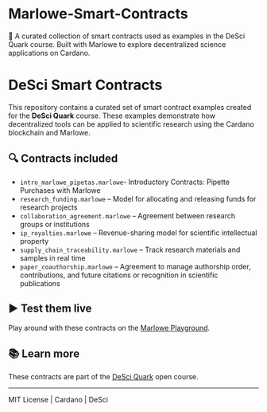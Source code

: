 # Marlowe-Smart-Contracts
📜 A curated collection of smart contracts used as examples in the DeSci Quark course. Built with Marlowe to explore decentralized science applications on Cardano.

# DeSci Smart Contracts

This repository contains a curated set of smart contract examples created for the **DeSci Quark** course. These examples demonstrate how decentralized tools can be applied to scientific research using the Cardano blockchain and Marlowe.

## 🔍 Contracts included

- `intro_marlowe_pipetas.marlowe`- Introductory Contracts: Pipette Purchases with Marlowe
- `research_funding.marlowe` – Model for allocating and releasing funds for research projects  
- `collaboration_agreement.marlowe` – Agreement between research groups or institutions  
- `ip_royalties.marlowe` – Revenue-sharing model for scientific intellectual property  
- `supply_chain_traceability.marlowe` – Track research materials and samples in real time  
- `paper_coauthorship.marlowe` – Agreement to manage authorship order, contributions, and future citations or recognition in scientific publications

## ▶️ Test them live

Play around with these contracts on the [Marlowe Playground](https://marlowe.iohk.io/).

## 📚 Learn more

These contracts are part of the [DeSci Quark](https://www.desciquark.com/en) open course.

---

MIT License | Cardano | DeSci
